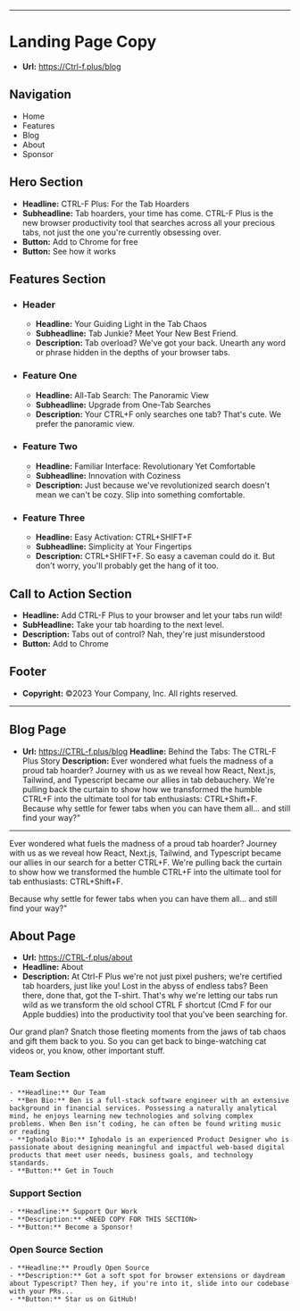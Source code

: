 ________________________
# Landing Page Copy
- **Url:** https://Ctrl-f.plus/blog

## Navigation
- Home
- Features
- Blog
- About
- Sponsor

## Hero Section
- **Headline:** CTRL-F Plus: For the Tab Hoarders
- **Subheadline:** Tab hoarders, your time has come. CTRL-F Plus is the new browser productivity tool that searches across all your precious tabs, not just the one you're currently obsessing over.
- **Button:** Add to Chrome for free
- **Button:** See how it works

## Features Section
- ### Header
    - **Headline:** Your Guiding Light in the Tab Chaos
    - **Subheadline:** Tab Junkie? Meet Your New Best Friend.
    - **Description:** Tab overload? We've got your back. Unearth any word or phrase hidden in the depths of your browser tabs.
- ### Feature One
    - **Headline:** All-Tab Search: The Panoramic View
    - **Subheadline:** Upgrade from One-Tab Searches
    - **Description:** Your CTRL+F only searches one tab? That's cute. We prefer the panoramic view.
- ### Feature Two
    - **Headline:** Familiar Interface: Revolutionary Yet Comfortable
    - **Subheadline:** Innovation with Coziness
    - **Description:** Just because we've revolutionized search doesn't mean we can't be cozy. Slip into something comfortable.
- ### Feature Three
    - **Headline:** Easy Activation: CTRL+SHIFT+F
    - **Subheadline:** Simplicity at Your Fingertips
    - **Description:** CTRL+SHIFT+F. So easy a caveman could do it. But don't worry, you'll probably get the hang of it too.

## Call to Action Section
- **Headline:** Add CTRL-F Plus to your browser and let your tabs run wild!
- **SubHeadline:** Take your tab hoarding to the next level.
- **Description:** Tabs out of control? Nah, they're just misunderstood
- **Button:** Add to Chrome


## Footer
- **Copyright:** ©2023 Your Company, Inc. All rights reserved.

________________________

## Blog Page
- **Url:** https://CTRL-f.plus/blog
**Headline:** Behind the Tabs: The CTRL-F Plus Story
**Description:** Ever wondered what fuels the madness of a proud tab hoarder? Journey with us as we reveal how React, Next.js, Tailwind, and Typescript became our allies in tab debauchery. We're pulling back the curtain to show how we transformed the humble CTRL+F into the ultimate tool for tab enthusiasts: CTRL+Shift+F. Because why settle for fewer tabs when you can have them all... and still find your way?"
___________________


Ever wondered what fuels the madness of a proud tab hoarder? Journey with us as we reveal how React, Next.js, Tailwind, and Typescript became our allies in our search for a better CTRL+F. We're pulling back the curtain to show how we transformed the humble CTRL+F into the ultimate tool for tab enthusiasts: CTRL+Shift+F.

Because why settle for fewer tabs when you can have them all... and still find your way?"


## About Page
- **Url:** https://CTRL-f.plus/about
- **Headline:** About
- **Description:** At Ctrl-F Plus we're not just pixel pushers; we're certified tab hoarders, just like you! Lost in the abyss of endless tabs? Been there, done that, got the T-shirt. That's why we're letting our tabs run wild as we transform the old school CTRL F shortcut (Cmd F for our Apple buddies) into the productivity tool that you've been searching for.

Our grand plan? Snatch those fleeting moments from the jaws of tab chaos and gift them back to you. So you can get back to binge-watching cat videos or, you know, other important stuff.

  ### Team Section
    - **Headline:** Our Team
    - **Ben Bio:** Ben is a full-stack software engineer with an extensive background in financial services. Possessing a naturally analytical mind, he enjoys learning new technologies and solving complex problems. When Ben isn’t coding, he can often be found writing music or reading
    - **Ighodalo Bio:** Ighodalo is an experienced Product Designer who is passionate about designing meaningful and impactful web-based digital products that meet user needs, business goals, and technology standards.
    - **Button:** Get in Touch

  ### Support Section
    - **Headline:** Support Our Work
    - **Description:** <NEED COPY FOR THIS SECTION>
    - **Button:** Become a Sponsor!
  ### Open Source Section
    - **Headline:** Proudly Open Source
    - **Description:** Got a soft spot for browser extensions or daydream about Typescript? Then hey, if you're into it, slide into our codebase with your PRs...
    - **Button:** Star us on GitHub!
